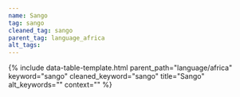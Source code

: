 ```yaml
---
name: Sango
tag: sango
cleaned_tag: sango
parent_tag: language_africa
alt_tags: 
---
```


{% include data-table-template.html 
  parent_path="language/africa" 
  keyword="sango" 
  cleaned_keyword="sango" 
  title="Sango"
  alt_keywords=""
  context=""
%}

